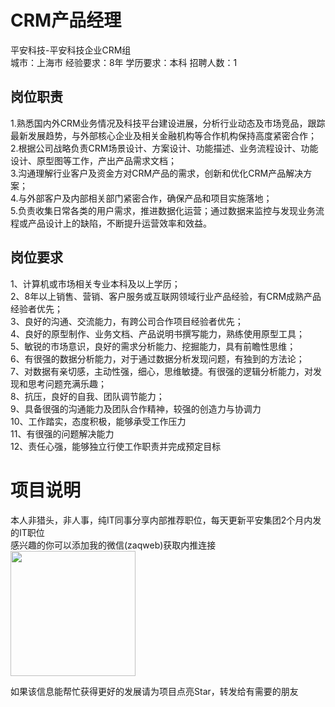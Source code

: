 # CRM产品经理
平安科技-平安科技企业CRM组  
城市：上海市 经验要求：8年 学历要求：本科  招聘人数：1

## 岗位职责
1.熟悉国内外CRM业务情况及科技平台建设进展，分析行业动态及市场竞品，跟踪最新发展趋势，与外部核心企业及相关金融机构等合作机构保持高度紧密合作；   
2.根据公司战略负责CRM场景设计、方案设计、功能描述、业务流程设计、功能设计、原型图等工作，产出产品需求文档；   
3.沟通理解行业客户及资金方对CRM产品的需求，创新和优化CRM产品解决方案；   
4.与外部客户及内部相关部门紧密合作，确保产品和项目实施落地；   
5.负责收集日常各类的用户需求，推进数据化运营；通过数据来监控与发现业务流程或产品设计上的缺陷，不断提升运营效率和效益。

## 岗位要求
1、计算机或市场相关专业本科及以上学历；   
2、8年以上销售、营销、客户服务或互联网领域行业产品经验，有CRM成熟产品经验者优先；   
3、良好的沟通、交流能力，有跨公司合作项目经验者优先；   
4、良好的原型制作、业务文档、产品说明书撰写能力，熟练使用原型工具；   
5、敏锐的市场意识，良好的需求分析能力、挖掘能力，具有前瞻性思维；   
6、有很强的数据分析能力，对于通过数据分析发现问题，有独到的方法论；   
7、对数据有亲切感，主动性强，细心，思维敏捷。有很强的逻辑分析能力，对发现和思考问题充满乐趣；   
8、抗压，良好的自我、团队调节能力；   
9、具备很强的沟通能力及团队合作精神，较强的创造力与协调力   
10、工作踏实，态度积极，能够承受工作压力   
11、有很强的问题解决能力   
12、责任心强，能够独立行使工作职责并完成预定目标

# 项目说明

本人非猎头，非人事，纯IT同事分享内部推荐职位，每天更新平安集团2个月内发的IT职位  
感兴趣的你可以添加我的微信(zaqweb)获取内推连接  
<img src="https://github.com/zaqweb/PA-IT-JOBS/blob/master/WechatICode.jpeg"  height="200" width="200">

如果该信息能帮忙获得更好的发展请为项目点亮Star，转发给有需要的朋友




